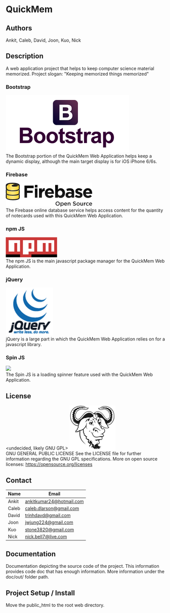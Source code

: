 # QuickMem

## Authors
Ankit, Caleb, David, Joon, Kuo, Nick

## Description
A web application project that helps to keep computer science material memorized. Project slogan: "Keeping memorized things memorized"

### Bootstrap
<img src="https://github.com/NRWB/QuickMem/raw/master/public_html/img/proj/logo_Bootstrap.png">
<br>
The Bootstrap portion of the QuickMem Web Application helps keep a dynamic display, although the main target display is for iOS iPhone 6/6s.

### Firebase
<img src="https://github.com/NRWB/QuickMem/raw/master/public_html/img/proj/logo_Firebase.png">
<br>
The Firebase online database service helps access content for the quantity of notecards used with this QuickMem Web Application.

### npm JS
<img src="https://github.com/NRWB/QuickMem/raw/master/public_html/img/proj/logo_npm.png">
<br>
The npm JS is the main javascript package manager for the QuickMem Web Application.

### jQuery
<img src="https://github.com/NRWB/QuickMem/raw/master/public_html/img/proj/logo_jQuery.png">
<br>
jQuery is a large part in which the QuickMem Web Application relies on for a javascript library.

### Spin JS
<img src="https://github.com/NRWB/QuickMem/raw/master/public_html/img/proj/logo_spin.png">
<br>
The Spin JS is a loading spinner feature used with the QuickMem Web Application.

## License
<undecided, likely GNU GPL>
<img src="https://github.com/NRWB/QuickMem/raw/master/public_html/img/proj/logo_GNU_GPL.png">
<br>
GNU GENERAL PUBLIC LICENSE
See the LICENSE file for further information regarding the GNU GPL specifications.
More on open source licenses: https://opensource.org/licenses

## Contact
Name | Email
--- | ---
Ankit | ankitkumar24@hotmail.com
Caleb | caleb.dlarson@gmail.com
David | trinhdavd@gmail.com
Joon | jwjung224@gmail.com
Kuo | stone3820@gmail.com
Nick | nick.bell7@live.com

## Documentation
Documentation depicting the source code of the project. This information provides code doc that has enough information. More information under the doc/out/ folder path.

## Project Setup / Install
Move the public_html to the root web directory.
